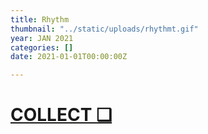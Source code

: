 ```yaml
---
title: Rhythm
thumbnail: "../static/uploads/rhythmt.gif"
year: JAN 2021
categories: []
date: 2021-01-01T00:00:00Z

---
```

# [COLLECT ❑](https://knownorigin.io/gallery/270950-rhythm "Rhythm")